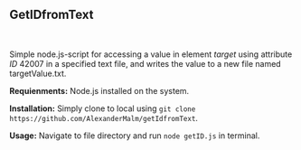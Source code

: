<h2>GetIDfromText</h2>
<br>
<p>Simple node.js-script for accessing a value in element <i>target</i> using attribute <i>ID</i> 42007 in a specified text file, and writes the value to a new file named targetValue.txt.</p>


**Requienments:** Node.js installed on the system.

**Installation:** Simply clone to local using `git clone https://github.com/AlexanderMalm/getIdfromText`.

**Usage:** Navigate to file directory and run `node getID.js` in terminal.

